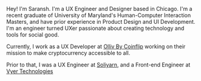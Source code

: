 Hey! I'm Saransh. I'm a UX Engineer and Designer based in Chicago. I'm a recent graduate of University of Maryland's Human-Computer Interaction Masters, and have prior experience in Product Design and UI Development. I'm an engineer turned UXer passionate about creating technology and tools for social good.

Currently, I work as a UX Developer at [Olliv By Coinflip](https://www.coinflip.tech) working on their mission to make cryptocurrency accessible to all.

Prior to that, I was a UX Engineer at [Soliyarn](https://www.soliyarn.com), and a Front-end Engineer at [Vyer Technologies](https://www.vyer.com)

<!--
I am a Graduate Student at University of Maryland's Human Computer Interaction program. My interests lie in developing data visualizations for digital media and journalism, as well as computational journalism and misinformatio. -->
